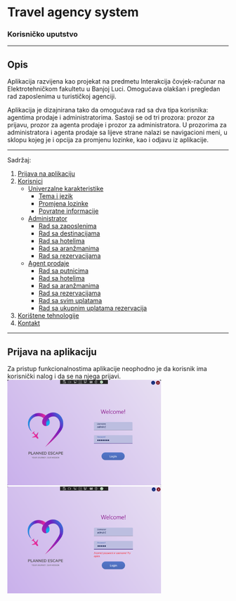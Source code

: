 # Travel agency system
### Korisničko uputstvo


---
## Opis

Aplikacija razvijena kao projekat na predmetu Interakcija čovjek-računar na Elektrotehničkom fakultetu u Banjoj Luci. Omogućava olakšan i pregledan rad zaposlenima u
turističkoj agenciji.

Aplikacija je dizajnirana tako da omogućava rad sa dva tipa korisnika: agentima prodaje i administratorima. Sastoji se od tri prozora: prozor za prijavu, prozor za agenta prodaje i prozor za administratora. U prozorima za administratora i agenta prodaje sa lijeve strane nalazi se navigacioni meni, u sklopu kojeg je i opcija za promjenu lozinke, kao i odjavu iz aplikacije. 

---
Sadržaj:

1. [Prijava na aplikaciju](#prijava)
2. [Korisnici](#korisnici)  
   - [Univerzalne karakteristike](#univerzalne-karakteristike)  
     - [Tema i jezik](#tema)  
     - [Promjena lozinke](#promjena-lozinke)  
     - [Povratne informacije](#povratne-informacije)  
   - [Administrator](#administrator)  
     - [Rad sa zaposlenima](#rad-sa-zaposlenima)  
     - [Rad sa destinacijama](#rad-sa-destinacijama)  
     - [Rad sa hotelima](#rad-sa-hotelima)  
     - [Rad sa aranžmanima](#rad-sa-aranzmanima)  
     - [Rad sa rezervacijama](#rad-sa-rezervacijama)  
   - [Agent prodaje](#agent-prodaje)  
     - [Rad sa putnicima](#rad-sa-putnicima)  
     - [Rad sa hotelima](#sa-rad-sa-hotelima)  
     - [Rad sa aranžmanima](#sa-rad-sa-aranzmaina)  
     - [Rad sa rezervacijama](#sa-rad-sa-rezervacijama)
     - [Rad sa svim uplatama](#sa-rad-sa-svim-uplatama)
     - [Rad sa ukupnim uplatama rezervacija](#sa-rad-sa-ukupnim-uplatama-rezervacija)
3. [Korištene tehnologije](#koristene-tehnologije)  
4. [Kontakt](#kontakt)

---

## Prijava na aplikaciju

Za pristup funkcionalnostima aplikacije neophodno je da korisnik ima korisnički nalog i da se na njega prijavi.
<img src="https://github.com/sofijagligoric/TravelAgency/blob/master/Screenshots/General/Login.png?raw=true" alt="LoginWindow" width="350">  <img src="https://github.com/sofijagligoric/TravelAgency/blob/master/Screenshots/General/LoginUnsuccessful.png?raw=true" alt="LoginWindow" width="350">

